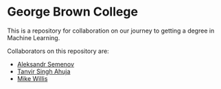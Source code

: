 # George Brown College
This is a repository for collaboration on our journey to getting a degree in Machine Learning.

Collaborators on this repository are:
* [Aleksandr Semenov](https://github.com/alex-andrero)
* [Tanvir Singh Ahuja](https://github.com/tanvirsinghahuja)
* [Mike Willis](https://github.com/standingmike)
